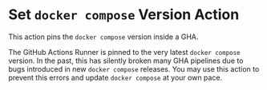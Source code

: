 # Set `docker compose` Version Action

This action pins the `docker compose` version inside a GHA.

The GitHub Actions Runner is pinned to the very latest `docker compose` version.
In the past, this has silently broken many GHA pipelines due to bugs introduced
in new `docker compose` releases. You may use this action to prevent this errors
and update `docker compose` at your own pace.
